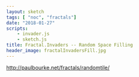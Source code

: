 ```yaml
---
layout: sketch
tags: [ "noc", "fractals"]
date: "2018-01-27"
scripts: 
    - invader.js
    - sketch.js
title: Fractal.Invaders -- Random Space Filling
header_image: fractalInvadersFill.jpg
---
```


<http://paulbourke.net/fractals/randomtile/>

